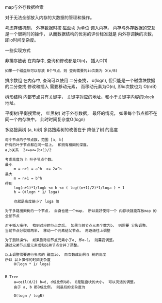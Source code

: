 map与外存数据检索

对于无法全部放入内存的大数据的管理和操作。

考虑存储机制， 外存数据时按 磁盘块  为单位 调入内存。
内存与外存数据的交互是一个很耗时的操作， 从而数据结构的优劣的评价标准就是 内外存调换的次数， 即io时间复杂度。

一些实现方式

非排序链表
	在内存中, 查询和修改都是O(n)， 插入O(1)

	如果一个磁盘块可以存放 B个节点，则 查询需要的io次数为 O(n/B)

排序数组
	在内存中, 查询可以使用 二分查找， o(logn), 但只能是一个磁盘块数据的二分查找
	修改和插入 需要移动元素， 而移动元素为O(n), 即io次数也为 O(n/B)

树形结构
	内部节点只有关键字， 关键字对应的地址，和小于关键字内容的block地址。

平衡树(平衡搜索树， 红黑树)
	对于外存数据， 最坏的情况， 如果每个节点都不在同一个内存块中， 此时时间复杂度O(logn)


多路搜索树 (a, b)树
	多路搜索树的改善在于 降低了树 的高度

	每个节点的子节点数，范围 [a, b]
	所有的叶子节点都在同一层上， 即拥有相同的深度。
	a,b关系  2<=a<=(b+1)/2

	考虑高度为 h 叶子节点个数。
	最小
		m = n+1 = a^h  >= 2a^h
	最大
		m = n+1 = b^h
	得到
		log(n+1)*1/logb <= h <= ( log((n+1)/2)*1/loga ) + 1
		h = O(logn * 1/ loga)

		也就是高度缩小了 loga 倍

	对于多路搜索树的一个节点， 自身也是一个map， 所以最好使得一个 内存块就能存放map 的全部节点

	对于插入操作， 找到对应的节点之后， 如果当前节点元素个数为b， 则需要 分裂调整。
	当前节点分裂成两半， 移动一个元素给父节点。 再逐级往上调整

	对于删除操作， 如果删除后节点元素小于a, 即a-1， 则需要调整。
	通过兄弟节点借元素或和兄弟节点合并了调整。

	以上调整需要进行多次的 磁盘io， 而次数成比例与 树的高度
	所以 以上操作的时间复杂度
		O(logn * 1/ loga)


	B-Tree
		a=ceil(d/2) b=d, d成比例与B， B是磁盘块的大小， 可以灵活的调整。
		由于 a, b 都B成比例， 则最后的复杂度为

		O(logn / logB)
